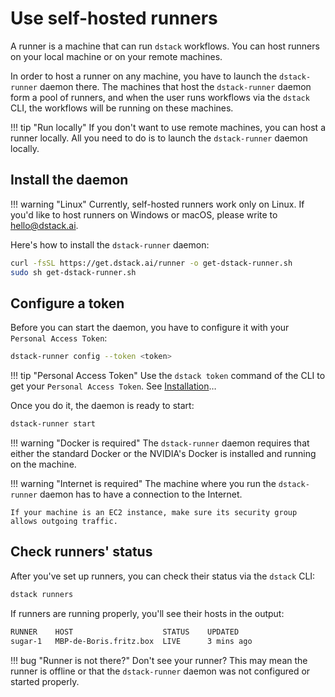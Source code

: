 # Use self-hosted runners

A runner is a machine that can run `dstack` workflows. You can host runners on your local machine or
on your remote machines.

In order to host a runner on any machine, you have to launch the `dstack-runner` daemon there. 
The machines that host the `dstack-runner` daemon form a pool of runners, and when the user runs workflows via the 
`dstack` CLI, the workflows will be running on these machines.

!!! tip "Run locally"
    If you don't want to use remote machines, you can host a runner locally.
    All you need to do is to launch the `dstack-runner` daemon locally.

## Install the daemon

!!! warning "Linux"
    Currently, self-hosted runners work only on Linux. If you'd like to host runners on Windows or macOS, 
    please write to [hello@dstack.ai](mailto:hello@dstack.ai).

Here's how to install the `dstack-runner` daemon:

```bash
curl -fsSL https://get.dstack.ai/runner -o get-dstack-runner.sh
sudo sh get-dstack-runner.sh
```
    
## Configure a token

Before you can start the daemon, you have to configure it with your `Personal Access Token`:

[//]: # (=== "Linux")

```bash
dstack-runner config --token <token>
```

!!! tip "Personal Access Token"
    Use the `dstack token` command of the CLI to get your `Personal Access Token`. See [Installation](installation.md#get-a-token)&hellip;    

Once you do it, the daemon is ready to start:

```bash
dstack-runner start
```

[//]: # (=== "macOS")

[//]: # ()
[//]: # (    ```bash)

[//]: # (    dstack-runner start)

[//]: # (    ```)

[//]: # ()
[//]: # (=== "Windows")

[//]: # ()
[//]: # (    ```cmd)

[//]: # (    dstack-runner.exe start)

[//]: # (    ```)

!!! warning "Docker is required"
    The `dstack-runner` daemon requires that either the standard Docker or the NVIDIA's Docker is installed and 
    running on the machine.

!!! warning "Internet is required"
    The machine where you run the `dstack-runner` daemon has to have a connection to the Internet. 

    If your machine is an EC2 instance, make sure its security group allows outgoing traffic. 

## Check runners' status

After you've set up runners, you can check their status via the `dstack` CLI:

```bash
dstack runners 
```

If runners are running properly, you'll see their hosts in the output:

```bash
RUNNER    HOST                    STATUS    UPDATED
sugar-1   MBP-de-Boris.fritz.box  LIVE      3 mins ago
```

!!! bug "Runner is not there?"
    Don't see your runner? This may mean the runner is offline or that the `dstack-runner` daemon
    was not configured or started properly.